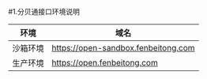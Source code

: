 #1.分贝通接口环境说明

环境|域名
----|---
沙箱环境|https://open-sandbox.fenbeitong.com
生产环境|https://open.fenbeitong.com

